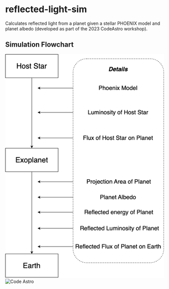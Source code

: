 # reflected-light-sim
Calculates reflected light from a planet given a stellar PHOENIX model and planet albedo (developed as part of the 2023 CodeAstro workshop).

## Simulation Flowchart
![Flowchart](https://github.com/jlibermann/reflected-light-sim/blob/add-the-docs/codeastroflowchart.png)
![Code Astro](https://img.shields.io/badge/Made%20at-Code/Astro-blueviolet.svg)
